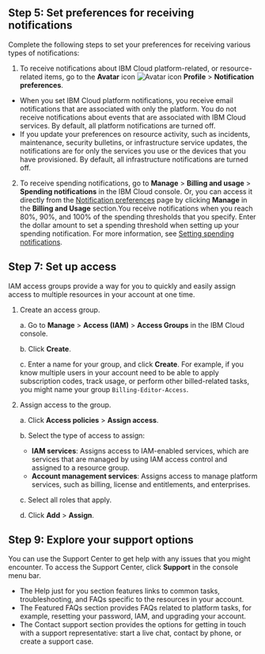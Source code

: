 ## Step 5: Set preferences for receiving notifications

Complete the following steps to set your preferences for receiving various types of notifications:

1. To receive notifications about IBM Cloud platform-related, or resource-related items, go to the **Avatar** icon ![Avatar icon](https://cloud.ibm.com/docs-content/v1/content/5ee2bd3e798c00cfe6d13c8a453e4d09869646dc/icons/i-avatar-icon.svg "Avatar") **Profile** > **Notification preferences**.
* When you set IBM Cloud platform notifications, you receive email notifications that are associated with only the platform. You do not receive notifications about events that are associated with IBM Cloud services. By default, all platform notifications are turned off.
* If you update your preferences on resource activity, such as incidents, maintenance, security bulletins, or infrastructure service updates, the notifications are for only the services you use or the devices that you have provisioned. By default, all infrastructure notifications are turned off.
2. To receive spending notifications, go to **Manage** > **Billing and usage** > **Spending notifications** in the IBM Cloud console. Or, you can access it directly from the [Notification preferences](https://cloud.ibm.com/user/notifications) page by clicking **Manage** in the **Billing and Usage** section.You receive notifications when you reach 80%, 90%, and 100% of the spending thresholds that you specify. Enter the dollar amount to set a spending threshold when setting up your spending notification. For more information, see [Setting spending notifications](https://cloud.ibm.com/docs/billing-usage?topic=billing-usage-spending).

## Step 7: Set up access

IAM access groups provide a way for you to quickly and easily assign access to multiple resources in your account at one time.

1. Create an access group.

      a. Go to **Manage** > **Access (IAM)** > **Access Groups** in the IBM Cloud console.

      b. Click **Create**.
     
      c. Enter a name for your group, and click **Create**. For example, if you know multiple users in your account need to be able to apply subscription codes, track usage, or perform other billed-related tasks, you might name your group `Billing-Editor-Access`.

2. Assign access to the group.
     
     a. Click **Access policies** > **Assign access**.
  
     b. Select the type of access to assign:
     * **IAM services**: Assigns access to IAM-enabled services, which are services that are managed by using IAM access control and assigned to a resource group.
     * **Account management services**: Assigns access to manage platform services, such as billing, license and entitlements, and enterprises.
 
    c. Select all roles that apply.
  
    d. Click **Add** > **Assign**.


## Step 9: Explore your support options

You can use the Support Center to get help with any issues that you might encounter. To access the Support Center, click **Support** in the console menu bar.

* The Help just for you section features links to common tasks, troubleshooting, and FAQs specific to the resources in your account.
* The Featured FAQs section provides FAQs related to platform tasks, for example, resetting your password, IAM, and upgrading your account.
* The Contact support section provides the options for getting in touch with a support representative: start a live chat, contact by phone, or create a support case.
